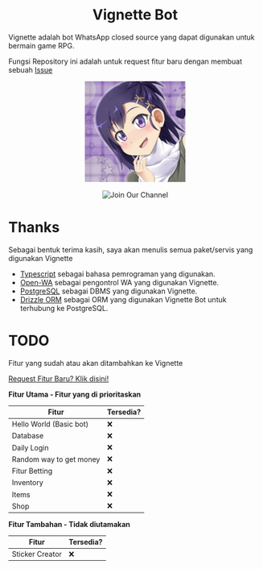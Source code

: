 <div align="center">
    <h1>Vignette Bot</h1>
</div>

Vignette adalah bot WhatsApp closed source yang dapat digunakan untuk bermain game RPG.

Fungsi Repository ini adalah untuk request fitur baru dengan membuat sebuah [Issue]("https://github.com/BbayuGt/Vignette-bot-todo/issues")

<div align="center">
    <img src="./images/vignette.jpg" alt="Foto Vignette" width="200">
</div>

<div align="center">

![Join Our Channel](https://img.shields.io/badge/Join_Our_Channel-black?logo=whatsapp&link=https://chat.whatsapp.com/EM7gnPombJ87ktPCj8dTeD)

</div>

# Thanks

Sebagai bentuk terima kasih, saya akan menulis semua paket/servis yang digunakan Vignette

* [Typescript](https://github.com/microsoft/TypeScript) sebagai bahasa pemrograman yang digunakan.
* [Open-WA](https://github.com/open-wa/wa-automate-nodejs) sebagai pengontrol WA yang digunakan Vignette.
* [PostgreSQL](https://www.postgresql.org/) sebagai DBMS yang digunakan Vignette.
* [Drizzle ORM](https://github.com/drizzle-team/drizzle-orm) sebagai ORM yang digunakan Vignette Bot untuk terhubung ke PostgreSQL.

# TODO

Fitur yang sudah atau akan ditambahkan ke Vignette

[Request Fitur Baru? Klik disini!]("https://github.com/BbayuGt/Vignette-bot-todo/issues")

**Fitur Utama - Fitur yang di prioritaskan**

| Fitur | Tersedia? |
| --- | --- |
| Hello World (Basic bot) | ❌ |
| Database | ❌ |
| Daily Login | ❌ |
| Random way to get money | ❌ |
| Fitur Betting | ❌ |
| Inventory | ❌ |
| Items | ❌ |
| Shop | ❌ |

**Fitur Tambahan - Tidak diutamakan**

| Fitur | Tersedia? |
| --- | --- |
| Sticker Creator | ❌ |
